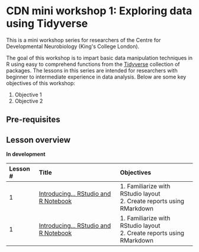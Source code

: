 # CDN mini workshop 1: Exploring data using Tidyverse


This is a mini workshop series for researchers of the Centre for Developmental
Neurobiology (King's College London).   

The goal of this workshop is to impart basic data manipulation techniques in R
using easy to comprehend functions from the [Tidyverse](https://www.tidyverse.org/) 
collection of packages. The lessons in this series are intended for researchers
with beginner to intermediate experience in data analysis. Below are some key
objectives of this workshop:  

1) Objective 1
2) Objective 2

## Pre-requisites

## Lesson overview
**In development**  

|Lesson #|Title|Objectives|
|:---|:------------|:------------|
|1|[Introducing... RStudio and R Notebook](https://fursham-h.github.io/CDN.R.Datascience/articles/Lesson1/Lesson%201.html)|1. Familiarize with RStudio layout<br>2. Create reports using RMarkdown|
|1|[Introducing... RStudio and R Notebook](https://fursham-h.github.io/CDN.R.Datascience/articles/Lesson1/Lesson%201.html)|1. Familiarize with RStudio layout<br>2. Create reports using RMarkdown|


